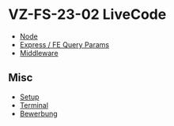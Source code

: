 # VZ-FS-23-02 LiveCode

- [Node](./node/README.md)
- [Express / FE Query Params](./express/03.express-routes/README.md)
- [Middleware](./express/Middleware.md)

## Misc

- [Setup](./SETUP.md)
- [Terminal](./TERMINAL.md)
- [Bewerbung](./Bewerbung.md)
<!-- Hallo -->
<!-- Hi Boris :)-->
